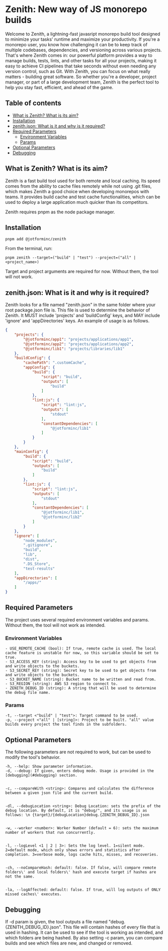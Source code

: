 # Zenith: New way of JS monorepo builds <!-- omit in toc -->
Welcome to Zenith, a lightning-fast javasript monorepo build tool designed to minimize your tasks' runtime and maximize your productivity. If you're a monorepo user, you know how challenging it can be to keep track of multiple codebases, dependencies, and versioning across various projects. That's where Zenith comes in: our powerful platform provides a way to manage builds, tests, lints, and other tasks for all your projects, making it easy to achieve CI pipelines that take seconds without even needing any version control, such as Git. With Zenith, you can focus on what really matters - building great software. So whether you're a developer, project manager, or part of a large development team, Zenith is the perfect tool to help you stay fast, efficient, and ahead of the game.


## Table of contents <!-- omit in toc -->
- [What is Zenith? What is its aim?](#what-is-zenith-what-is-its-aim)
- [Installation](#installation)
- [zenith.json: What is it and why is it required?](#zenithjson-what-is-it-and-why-is-it-required)
- [Required Parameters](#required-parameters)
  - [Environment Variables](#environment-variables)
  - [Params](#params)
- [Optional Parameters](#optional-parameters)
- [Debugging](#debugging)


## What is Zenith? What is its aim?


Zenith is a fast build tool used for both remote and local caching. Its speed comes from the ability to cache files remotely while not using .git files, which makes Zenith a good choice when developing monorepos with teams. It provides build cache and test cache functionalities, which can be used to deploy a large application much quicker than its competitors.

Zenith requires pnpm as the node package manager.

## Installation
```
pnpm add @jotforminc/zenith
```


From the terminal, run:


```
pnpm zenith --target=("build" | "test") --project=("all" | <project_name>)
```
Target and project arguments are required for now. Without them, the tool will not work.
## zenith.json: What is it and why is it required?
Zenith looks for a file named "zenith.json" in the same folder where your root package.json file is. This file is used to determine the behavior of Zenith. It MUST include 'projects' and 'buildConfig' keys, and MAY include 'ignore' and 'appDirectories' keys. An example of usage is as follows.
```json
{
    "projects": {
        "@jotforminc/app1": "projects/applications/app1",
        "@jotforminc/app2": "projects/applications/app2",
        "@jotforminc/lib1": "projects/libraries/lib1"
    },
    "buildConfig": {
        "cachePath": ".customCache",
        "appConfig": {
            "build": {
                "script": "build",
                "outputs": [
                    "build"
                ]
            },
            "lint:js": {
                "script": "lint:js",
                "outputs": [
                    "stdout"
                ],
                "constantDependencies": [
                    "@jotforminc/lib1"
                ]
            }
        }
    },
    "mainConfig": {
        "build": {
            "script": "build",
            "outputs": [
                "build"
            ]
        },
        "lint:js": {
            "script": "lint:js",
            "outputs": [
                "stdout"
            ],
            "constantDependencies": [
                "@jotforminc/lib1",
                "@jotforminc/lib2"
            ]
        }
    },
    "ignore": [
        "node_modules",
        ".gitignore",
        "build",
        "lib",
        "dist",
        ".DS_Store",
        "test-results"
    ],
    "appDirectories": [
        "/apps/"
    ]
}
```
## Required Parameters
The project uses several required environment variables and params. Without them, the tool will not work as intended.
### Environment Variables
```
- USE_REMOTE_CACHE (bool): If true, remote cache is used. The local cache feature is unstable for now, so this variable should be set to true.
- S3_ACCESS_KEY (string): Access key to be used to get objects from and write objects to the buckets.
- S3_SECRET_KEY (string): Secret key to be used to get objects from and write objects to the buckets.
- S3_BUCKET_NAME (string): Bucket name to be written and read from.
- S3_REGION (string): AWS S3 region to connect to.
- ZENITH_DEBUG_ID (string): A string that will be used to determine the debug file name.
```
### Params
```
-t, --target <"build" | "test">: Target command to be used.
-p, --project <"all" | [string]>: Project to be built. "all" value builds every project the tool finds in the subfolders.
```


## Optional Parameters
The following parameters are not required to work, but can be used to modify the tool's behavior.
```
-h, --help: Show parameter information.
-d, --debug: If given, enters debug mode. Usage is provided in the [debugging](#debugging) section.


-c, --compareWith <string>: Compares and calculates the difference between a given json file and the current build.


-dl, --debugLocation <string>: Debug Location: sets the prefix of the debug location. By default, it is "debug/", and its usage is as follows: \n {target}/{debugLocation}debug.{ZENITH_DEBUG_ID}.json


-w, --worker <number>: Worker Number (default = 6): sets the maximum number of workers that run concurrently.


-l, --logLevel <1 | 2 | 3>: Sets the log level. 1=silent mode. 2=default mode, which only shows errors and statistics after completion. 3=verbose mode, logs cache hits, misses, and recoveries.


-ch, --noCompareHash: default: false. If false, will compare remote folders\' and local folders\' hash and execute target if hashes are not the same.


-la, --logAffected: default: false. If true, will log outputs of ONLY missed caches\' executes.
```



## Debugging
If -d param is given, the tool outputs a file named "debug.{ZENITH_DEBUG_ID}.json". This file will contain hashes of every file that is used in hashing. It can be used to see if the tool is working as intended, and which folders are being hashed. By also setting -c param, you can compare builds and see which files are new, and changed or removed.

